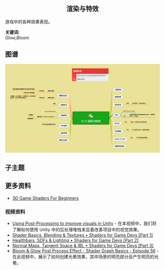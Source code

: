<h2 align="center">渲染与特效</h2>
<p>
游戏中的各种效果表现。
</p>

**关键词:**<br/>
*Glow,Bloom*

## 图谱
![图片加载中...](../exports/3.1.5.渲染与特效.png?raw=true)

## 子主题

## 更多资料
* [3D Game Shaders For Beginners](https://github.com/lettier/3d-game-shaders-for-beginners)
### 视频资料
* [Using Post-Processing to improve visuals in Unity](https://www.youtube.com/watch?v=_PzYAbPpK8k&t=489s) - 在本视频中，我们将了解如何使用 Unity 中的后处理堆栈来显着改善项目中的视觉效果。
* [Shader Basics, Blending & Textures • Shaders for Game Devs [Part 1]](https://www.youtube.com/watch?v=kfM-yu0iQBk) 
* [Healthbars, SDFs & Lighting • Shaders for Game Devs [Part 2]](https://www.youtube.com/watch?v=mL8U8tIiRRg)
* [Normal Maps, Tangent Space & IBL • Shaders for Game Devs [Part 3]](https://www.youtube.com/watch?v=E4PHFnvMzFc)
* [Bloom & Glow Post Process Effect - Shader Graph Basics - Episode 56](https://www.youtube.com/watch?v=kRIUsIO16yI) - 在此视频中，展示了如何创建光晕效果，其中场景的明亮部分会产生明亮的光晕。